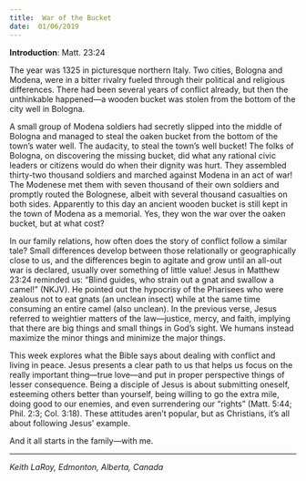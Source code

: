 ```yaml
---
title:  War of the Bucket
date:  01/06/2019
---
```


**Introduction**: Matt. 23:24

The year was 1325 in picturesque northern Italy. Two cities, Bologna and Modena, were in a bitter rivalry fueled through their political and religious differences. There had been several years of conflict already, but then the unthinkable happened—a wooden bucket was stolen from the bottom of the city well in Bologna.

A small group of Modena soldiers had secretly slipped into the middle of Bologna and managed to steal the oaken bucket from the bottom of the town’s water well. The audacity, to steal the town’s well bucket! The folks of Bologna, on discovering the missing bucket, did what any rational civic leaders or citizens would do when their dignity was hurt. They assembled thirty-two thousand soldiers and marched against Modena in an act of war! The Modenese met them with seven thousand of their own soldiers and promptly routed the Bolognese, albeit with several thousand casualties on both sides. Apparently to this day an ancient wooden bucket is still kept in the town of Modena as a memorial. Yes, they won the war over the oaken bucket, but at what cost?

In our family relations, how often does the story of conflict follow a similar tale? Small differences develop between those relationally or geographically close to us, and the differences begin to agitate and grow until an all-out war is declared, usually over something of little value! Jesus in Matthew 23:24 reminded us: “Blind guides, who strain out a gnat and swallow a camel!” (NKJV). He pointed out the hypocrisy of the Pharisees who were zealous not to eat gnats (an unclean insect) while at the same time consuming an entire camel (also unclean). In the previous verse, Jesus referred to weightier matters of the law—justice, mercy, and faith, implying that there are big things and small things in God’s sight. We humans instead maximize the minor things and minimize the major things.

This week explores what the Bible says about dealing with conflict and living in peace. Jesus presents a clear path to us that helps us focus on the really important thing—true love—and put in proper perspective things of lesser consequence. Being a disciple of Jesus is about submitting oneself, esteeming others better than yourself, being willing to go the extra mile, doing good to our enemies, and even surrendering our “rights” (Matt. 5:44; Phil. 2:3; Col. 3:18). These attitudes aren’t popular, but as Christians, it’s all about following Jesus’ example.

And it all starts in the family—with me.

---

_Keith LaRoy, Edmonton, Alberta, Canada_